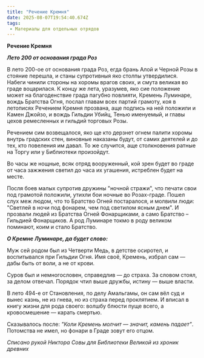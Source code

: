 ```yaml
---
title: "Речение Кремня"
date: 2025-08-07T19:54:40.674Z
tags:
 - Материалы для отдельных отрядов
---
```


**Речение Кремня**

***Лето 200 от основания града Роз***

В лето 200-ое от основания града Роз, егда брань Алой и Черной Розы в
стояние перешла, и станы супротивныя яко столпы утвердилися. Набеги
чинили стороны на хоромы врагов своих, и смута великая во граде
воцарилася. К концу же лета, уразумев, яко сие положение может на
благоденствие града пагубно повлияти, Кремень Луминаре, вождь Братства
Огня, послал главам всех партий грамоту, коя в летописях Речением Кремня
прозвана, аще подпись на ней положили и Камен Джойзо, и вождь Гильдии
Убийц, Тенью именуемый, и главы цехов ремесленных и гильдий торговых
Розы.

Речением сим возвещалося, яко ще кто дерзнет огнем палити хоромы внутрь
градских стен, виновные наказаны будут, от самих деятелей и до тех, кто
повеления им давал. То же случится, аще столкновения ратные на Торгу или
у Библиотеки произойдут.

Во часы же нощные, всяк отряд вооруженный, кой зрен будет во граде от
часа зажжения светил до часа их угашения, истреблен будет на месте.

Посля боев малых супротив дружины "ночной стражи", что печати свои под
грамотой положили, утихли бои ночные во Розах-граде. Пошел слух меж
людом, что то Братство Огней постаралося, и молвили люди: "Светлей в
ночи под фонарем, чем под светилом ясным днем". И прозвали людей из
Братства Огней Фонарщиками, а само Братство – Гильдией Фонарщиков. А род
Луминаре токмо в роду великом поминают, коим и стало Братство.

***О Кремне Луминаре, да будет слово:***

Муж сей родом был из Четверти Медь, в детстве осиротел, и воспитывался
при Гильдии Огня. Имя своё, Кремень, избрал сам — дабы быть от воли, а
не от крови.

Суров был и немногословен, справедлив — до страха. За словом стоял, за
делом отвечал. Порядок чтил выше дружбы, истину — выше власти.

В лето 494-е от Становления, по делу Амальгамы, он сам вёл суд и вынес
казнь, не из гнева, но из страха перед проклятием. И вписал в книгу
жизни для рода своего: волшбу блюсти пуще всего, а кровосмешение —
карать смертью.

Сказывалось после: *"Коли Кремень молчит — значит, камень падает"*.
Потомства не имел, но фонари в Граде зовут его отцом.

*Списано рукой Никтора Совы для Библиотеки Великой из хроник древних*
